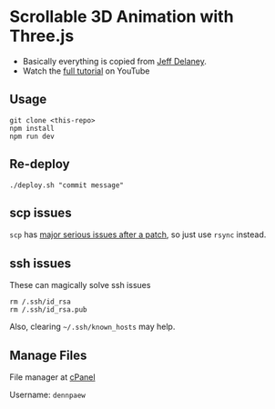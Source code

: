 # Scrollable 3D Animation with Three.js

- Basically everything is copied from [Jeff Delaney](https://github.com/fireship-io/threejs-scroll-animation-demo).
- Watch the [full tutorial](https://youtu.be/Q7AOvWpIVHU) on YouTube

## Usage

```
git clone <this-repo>
npm install
npm run dev
```

## Re-deploy
```
./deploy.sh "commit message"
```

## scp issues
`scp` has [major serious issues after a patch](https://superuser.com/questions/1403473/scp-error-unexpected-filename), so just use `rsync` instead.

## ssh issues
These can magically solve ssh issues
```
rm /.ssh/id_rsa
rm /.ssh/id_rsa.pub
```
Also, clearing `~/.ssh/known_hosts` may help.

## Manage Files
File manager at [cPanel](https://server330.web-hosting.com:2083/)

Username: `dennpaew`

